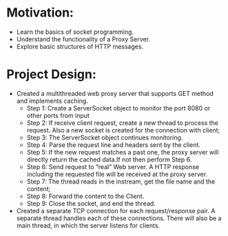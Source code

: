 Motivation:
===============================================

* Learn the basics of socket programming.
* Understand the functionality of a Proxy Server.
* Explore basic structures of HTTP messages.

Project Design:
===============================================
* Created a multithreaded web proxy server that supports GET method and implements
  caching.
    * Step 1: Create a ServerSocket object to monitor the port 8080 or other ports from input
    * Step 2: If receive client request, create a new thread to process the request. Also a 
              new socket is created for the connection with client;
    * Step 3: The ServerSocket object continues monitoring.
    * Step 4: Parse the request line and headers sent by the client.
    * Step 5: If the new request matches a past one, the proxy server will directly return the 
              cached data.If not then perform Step 6.
    * Step 6: Send request to “real” Web server. A HTTP response including the requested file will be
              received at the proxy server.
    * Step 7: The thread reads in the instream, get the file name and the content;
    * Step 8: Forward the content to the Client.
    * Step 9: Close the socket, and end the thread.
* Created a separate TCP connection for each request/response pair. A separate thread handles each of 
  these connections. There will also be a main thread, in which the server listens for clients.